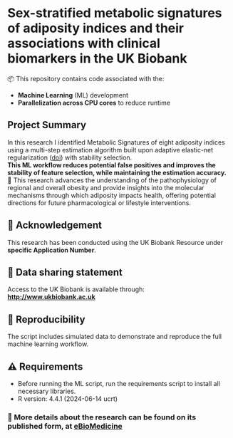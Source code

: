 # Sex-stratified metabolic signatures of adiposity indices and their associations with clinical biomarkers in the UK Biobank

📦 This repository contains code associated with the:
- **Machine Learning** (ML) development
- **Parallelization across CPU cores** to reduce runtime  

## Project Summary
In this research I identified Metabolic Signatures of eight adiposity indices using a multi-step estimation algorithm built upon adaptive elastic-net regularization ([doi](http://dx.doi.org/10.1080/00949655.2015.1016944)) with stability selection.    
**This ML workflow reduces potential false positives and improves the stability of feature selection, while maintaining the estimation accuracy.**  
🧠 This research advances the understanding of the pathophysiology of regional and overall obesity and provide insights into the molecular mechanisms through which adiposity impacts health, offering potential directions for future pharmacological or lifestyle interventions.

## 🤝 **Acknowledgement**
This research has been conducted using the UK Biobank Resource under **specific Application Number**. 

## 🧬 **Data sharing statement**
Access to the UK Biobank is available through: **http://www.ukbiobank.ac.uk**

## 🔁 **Reproducibility**
The script includes simulated data to demonstrate and reproduce the full machine learning workflow.  

## ⚠️ Requirements
- Before running the ML script, run the requirements script to install all necessary libraries.  
- R version: 4.4.1 (2024-06-14 ucrt)

### 📄 More details about the research can be found on its published form, at [eBioMedicine](https://www.thelancet.com/journals/ebiom/article/PIIS2352-3964(25)00312-3/fulltext)
